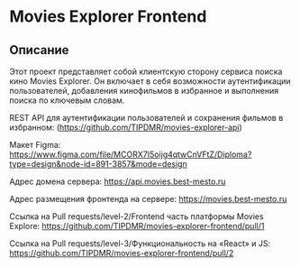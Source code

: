 # Movies Explorer Frontend

## Описание

Этот проект представляет собой клиентскую сторону сервиса поиска кино Movies Explorer. Он включает в себя возможности аутентификации пользователей, добавления кинофильмов в избранное и выполнения поиска по ключевым словам.

REST API для аутентификации пользователей и сохранения фильмов в избранном: (https://github.com/TIPDMR/movies-explorer-api)

Макет Figma: https://www.figma.com/file/MCORX7I5oijg4qtwCnVFtZ/Diploma?type=design&node-id=891-3857&mode=design

Адрес домена сервера: https://api.movies.best-mesto.ru

Адрес размещения фронтенда на сервере: https://movies.best-mesto.ru

Ссылка на Pull requests/level-2/Frontend часть платформы Movies Explore: https://github.com/TIPDMR/movies-explorer-frontend/pull/1

Ссылка на Pull requests/level-3/Функциональность на «React» и JS: https://github.com/TIPDMR/movies-explorer-frontend/pull/2

